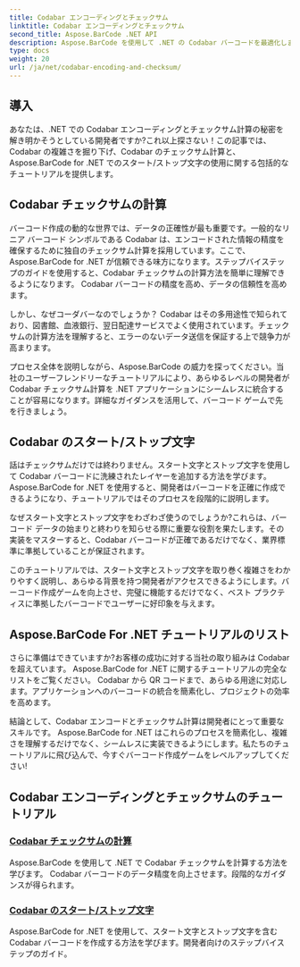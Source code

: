 ```yaml
---
title: Codabar エンコーディングとチェックサム
linktitle: Codabar エンコーディングとチェックサム
second_title: Aspose.BarCode .NET API
description: Aspose.BarCode を使用して .NET の Codabar バーコードを最適化します。正確なデータを得るためにチェックサム計算をマスターします。チュートリアルでスタート/ストップ文字を使用して簡単に作成します。
type: docs
weight: 20
url: /ja/net/codabar-encoding-and-checksum/
---
```

## 導入

あなたは、.NET での Codabar エンコーディングとチェックサム計算の秘密を解き明かそうとしている開発者ですか?これ以上探さない！この記事では、Codabar の複雑さを掘り下げ、Codabar のチェックサム計算と、Aspose.BarCode for .NET でのスタート/ストップ文字の使用に関する包括的なチュートリアルを提供します。

## Codabar チェックサムの計算
バーコード作成の動的な世界では、データの正確性が最も重要です。一般的なリニア バーコード シンボルである Codabar は、エンコードされた情報の精度を確保するために独自のチェックサム計算を採用しています。ここで、Aspose.BarCode for .NET が信頼できる味方になります。ステップバイステップのガイドを使用すると、Codabar チェックサムの計算方法を簡単に理解できるようになります。 Codabar バーコードの精度を高め、データの信頼性を高めます。

しかし、なぜコーダバーなのでしょうか？ Codabar はその多用途性で知られており、図書館、血液銀行、翌日配達サービスでよく使用されています。チェックサムの計算方法を理解すると、エラーのないデータ送信を保証する上で競争力が高まります。

プロセス全体を説明しながら、Aspose.BarCode の威力を探ってください。当社のユーザーフレンドリーなチュートリアルにより、あらゆるレベルの開発者が Codabar チェックサム計算を .NET アプリケーションにシームレスに統合することが容易になります。詳細なガイダンスを活用して、バーコード ゲームで先を行きましょう。

## Codabar のスタート/ストップ文字
話はチェックサムだけでは終わりません。スタート文字とストップ文字を使用して Codabar バーコードに洗練されたレイヤーを追加する方法を学びます。 Aspose.BarCode for .NET を使用すると、開発者はバーコードを正確に作成できるようになり、チュートリアルではそのプロセスを段階的に説明します。

なぜスタート文字とストップ文字をわざわざ使うのでしょうか?これらは、バーコード データの始まりと終わりを知らせる際に重要な役割を果たします。その実装をマスターすると、Codabar バーコードが正確であるだけでなく、業界標準に準拠していることが保証されます。

このチュートリアルでは、スタート文字とストップ文字を取り巻く複雑さをわかりやすく説明し、あらゆる背景を持つ開発者がアクセスできるようにします。バーコード作成ゲームを向上させ、完璧に機能するだけでなく、ベスト プラクティスに準拠したバーコードでユーザーに好印象を与えます。

## Aspose.BarCode For .NET チュートリアルのリスト
さらに準備はできていますか?お客様の成功に対する当社の取り組みは Codabar を超えています。 Aspose.BarCode for .NET に関するチュートリアルの完全なリストをご覧ください。 Codabar から QR コードまで、あらゆる用途に対応します。アプリケーションへのバーコードの統合を簡素化し、プロジェクトの効率を高めます。

結論として、Codabar エンコードとチェックサム計算は開発者にとって重要なスキルです。 Aspose.BarCode for .NET はこれらのプロセスを簡素化し、複雑さを理解するだけでなく、シームレスに実装できるようにします。私たちのチュートリアルに飛び込んで、今すぐバーコード作成ゲームをレベルアップしてください!
## Codabar エンコーディングとチェックサムのチュートリアル
### [Codabar チェックサムの計算](./codabar-checksum-calculation/)
Aspose.BarCode を使用して .NET で Codabar チェックサムを計算する方法を学びます。 Codabar バーコードのデータ精度を向上させます。段階的なガイダンスが得られます。
### [Codabar のスタート/ストップ文字](./codabar-start-stop-characters/)
Aspose.BarCode for .NET を使用して、スタート文字とストップ文字を含む Codabar バーコードを作成する方法を学びます。開発者向けのステップバイステップのガイド。